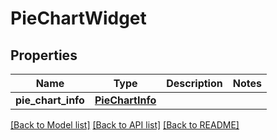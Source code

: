 # PieChartWidget

## Properties
Name | Type | Description | Notes
------------ | ------------- | ------------- | -------------
**pie_chart_info** | [**PieChartInfo**](PieChartInfo.md) |  | 

[[Back to Model list]](../README.md#documentation-for-models) [[Back to API list]](../README.md#documentation-for-api-endpoints) [[Back to README]](../README.md)

